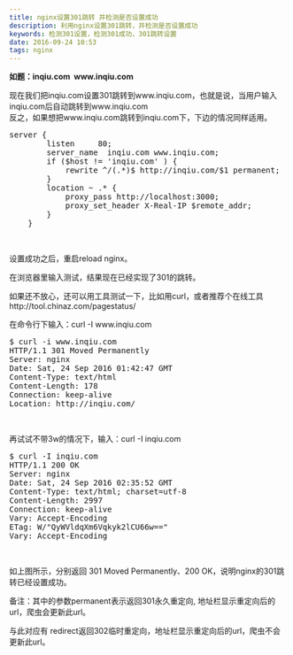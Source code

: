 ```yaml
---
title: nginx设置301跳转 并检测是否设置成功
description: 利用nginx设置301跳转，并检测是否设置成功
keywords: 检测301设置，检测301成功，301跳转设置
date: 2016-09-24 10:53
tags: nginx
---
```

<p><strong>如题：inqiu.com &nbsp;www.inqiu.com</strong></p><p>现在我们把inqiu.com设置301跳转到www.inqiu.com，也就是说，当用户输入inqiu.com后自动跳转到www.inqiu.com<br/>
 反之，如果想把www.inqiu.com跳转到inqiu.com下，下边的情况同样适用。</p><pre class="brush:python;toolbar:false">server&nbsp;{
&nbsp;&nbsp;&nbsp;&nbsp;&nbsp;&nbsp;&nbsp;&nbsp;listen&nbsp;&nbsp;&nbsp;&nbsp;&nbsp;80;
&nbsp;&nbsp;&nbsp;&nbsp;&nbsp;&nbsp;&nbsp;&nbsp;server_name&nbsp;&nbsp;inqiu.com&nbsp;www.inqiu.com;
&nbsp;&nbsp;&nbsp;&nbsp;&nbsp;&nbsp;&nbsp;&nbsp;if&nbsp;($host&nbsp;!=&nbsp;&#39;inqiu.com&#39;&nbsp;)&nbsp;{
&nbsp;&nbsp;&nbsp;&nbsp;&nbsp;&nbsp;&nbsp;&nbsp;&nbsp;&nbsp;&nbsp;&nbsp;rewrite&nbsp;^/(.*)$&nbsp;http://inqiu.com/$1&nbsp;permanent;
&nbsp;&nbsp;&nbsp;&nbsp;&nbsp;&nbsp;&nbsp;&nbsp;}
&nbsp;&nbsp;&nbsp;&nbsp;&nbsp;&nbsp;&nbsp;&nbsp;location&nbsp;~&nbsp;.*&nbsp;{
&nbsp;&nbsp;&nbsp;&nbsp;&nbsp;&nbsp;&nbsp;&nbsp;&nbsp;&nbsp;&nbsp;&nbsp;proxy_pass&nbsp;http://localhost:3000;
&nbsp;&nbsp;&nbsp;&nbsp;&nbsp;&nbsp;&nbsp;&nbsp;&nbsp;&nbsp;&nbsp;&nbsp;proxy_set_header&nbsp;X-Real-IP&nbsp;$remote_addr;
&nbsp;&nbsp;&nbsp;&nbsp;&nbsp;&nbsp;&nbsp;&nbsp;}
&nbsp;&nbsp;&nbsp;&nbsp;}</pre><p><br/></p><p>设置成功之后，重启reload nginx。</p><p>在浏览器里输入测试，结果现在已经实现了301的跳转。</p><p>如果还不放心，还可以用工具测试一下，比如用curl，或者推荐个在线工具http://tool.chinaz.com/pagestatus/</p><p>在命令行下输入：curl -I www.inqiu.com</p><pre class="brush:python;toolbar:false">$&nbsp;curl&nbsp;-i&nbsp;www.inqiu.com
HTTP/1.1&nbsp;301&nbsp;Moved&nbsp;Permanently
Server:&nbsp;nginx
Date:&nbsp;Sat,&nbsp;24&nbsp;Sep&nbsp;2016&nbsp;01:42:47&nbsp;GMT
Content-Type:&nbsp;text/html
Content-Length:&nbsp;178
Connection:&nbsp;keep-alive
Location:&nbsp;http://inqiu.com/</pre><p><br/></p><p>再试试不带3w的情况下，输入：curl -I inqiu.com</p><pre class="brush:python;toolbar:false">$&nbsp;curl&nbsp;-I&nbsp;inqiu.com
HTTP/1.1&nbsp;200&nbsp;OK
Server:&nbsp;nginx
Date:&nbsp;Sat,&nbsp;24&nbsp;Sep&nbsp;2016&nbsp;02:35:52&nbsp;GMT
Content-Type:&nbsp;text/html;&nbsp;charset=utf-8
Content-Length:&nbsp;2997
Connection:&nbsp;keep-alive
Vary:&nbsp;Accept-Encoding
ETag:&nbsp;W/&quot;QyWVldqXm6Vqkyk2lCU66w==&quot;
Vary:&nbsp;Accept-Encoding</pre><p><br/></p><p>如上图所示，分别返回 301 Moved Permanently、200 OK，说明nginx的301跳转已经设置成功。</p><p>备注：其中的参数permanent表示返回301永久重定向, 地址栏显示重定向后的url，爬虫会更新此url。</p><p>与此对应有&nbsp;redirect返回302临时重定向，地址栏显示重定向后的url，爬虫不会更新此url。</p>